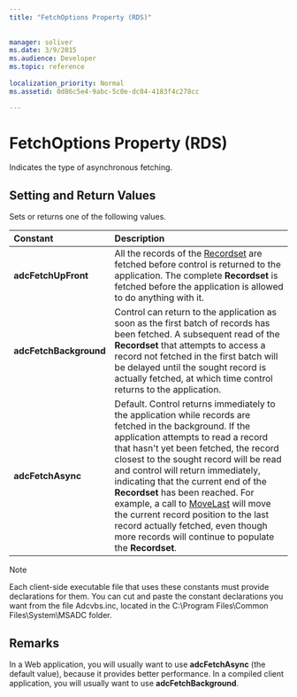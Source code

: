 ```yaml
---
title: "FetchOptions Property (RDS)"
 
 
manager: soliver
ms.date: 3/9/2015
ms.audience: Developer
ms.topic: reference
  
localization_priority: Normal
ms.assetid: 0d86c5e4-9abc-5c0e-dc04-4183f4c278cc

---
```


# FetchOptions Property (RDS)

Indicates the type of asynchronous fetching.
  
## Setting and Return Values

Sets or returns one of the following values.
  
|**Constant**|**Description**|
|:-----|:-----|
|**adcFetchUpFront** <br/> |All the records of the [Recordset](recordset-object-ado.md) are fetched before control is returned to the application. The complete **Recordset** is fetched before the application is allowed to do anything with it.  <br/> |
|**adcFetchBackground** <br/> |Control can return to the application as soon as the first batch of records has been fetched. A subsequent read of the **Recordset** that attempts to access a record not fetched in the first batch will be delayed until the sought record is actually fetched, at which time control returns to the application.  <br/> |
|**adcFetchAsync** <br/> |Default. Control returns immediately to the application while records are fetched in the background. If the application attempts to read a record that hasn't yet been fetched, the record closest to the sought record will be read and control will return immediately, indicating that the current end of the **Recordset** has been reached. For example, a call to [MoveLast](movefirst-movelast-movenext-and-moveprevious-methods-rds.md) will move the current record position to the last record actually fetched, even though more records will continue to populate the **Recordset**.  <br/> |
   
> [!NOTE]
> Each client-side executable file that uses these constants must provide declarations for them. You can cut and paste the constant declarations you want from the file Adcvbs.inc, located in the C:\Program Files\Common Files\System\MSADC folder. 
  
## Remarks

In a Web application, you will usually want to use **adcFetchAsync** (the default value), because it provides better performance. In a compiled client application, you will usually want to use **adcFetchBackground**. 
  

